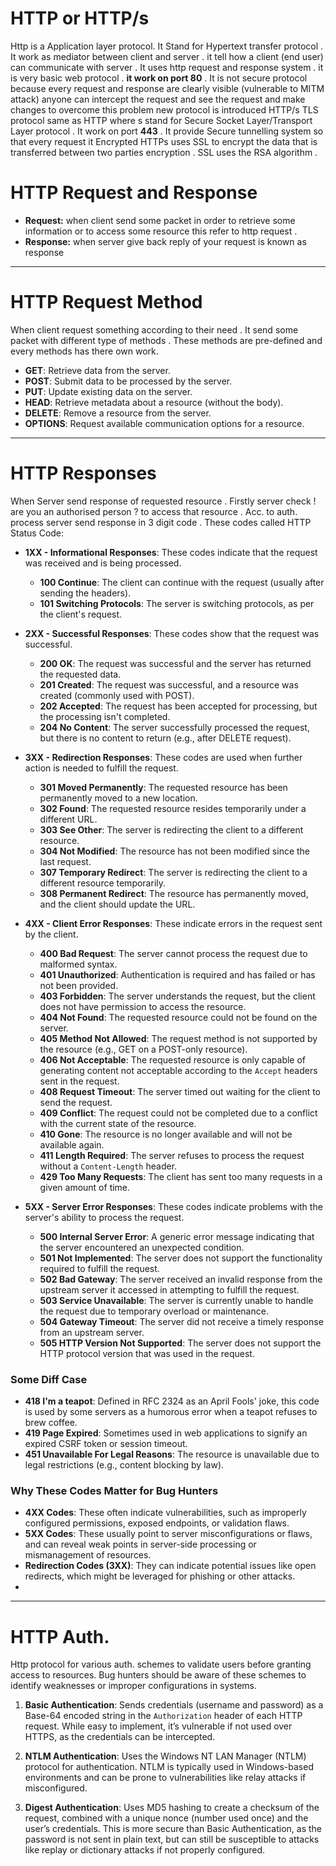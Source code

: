 # HTTP or HTTP/s

Http is a Application layer protocol. It Stand for Hypertext transfer protocol . It work as mediator between client and server  . it tell how a client (end user) can communicate with server . It uses http request and response system . it is very basic web protocol . **it work on port 80** . It is not secure protocol because every request and response are clearly visible (vulnerable to MITM attack)  anyone can intercept the request and see the request and make changes to overcome this problem new protocol is introduced HTTP/s TLS protocol same as HTTP where s stand for Secure Socket Layer/Transport Layer protocol . It work on port **443** . It provide Secure tunnelling system so that every request it Encrypted 
HTTPs uses SSL to encrypt the data that is transferred between two parties encryption . SSL uses the RSA algorithm . 

# **HTTP Request and Response**
- **Request:** when client send some packet in order to retrieve some information or to access some resource this refer to http request .
- **Response:** when server give back reply of your request is known as response 

---

# HTTP Request Method
When client request something according to their need . It send some packet with different type of methods . These methods are pre-defined and every methods has there own work. 

- **GET**: Retrieve data from the server.
- **POST**: Submit data to be processed by the server.
- **PUT**: Update existing data on the server.
- **HEAD**: Retrieve metadata about a resource (without the body).
- **DELETE**: Remove a resource from the server.
- **OPTIONS**: Request available communication options for a resource.


---

# HTTP Responses
When Server send response of requested resource . Firstly server check ! are you an authorised person ? to access that resource . Acc. to auth. process server send response in 3 digit code . These codes called HTTP Status Code: 

- **1XX - Informational Responses**: These codes indicate that the request was received and is being processed.
  - **100 Continue**: The client can continue with the request (usually after sending the headers).
  - **101 Switching Protocols**: The server is switching protocols, as per the client's request.

- **2XX - Successful Responses**: These codes show that the request was successful.
  - **200 OK**: The request was successful and the server has returned the requested data.
  - **201 Created**: The request was successful, and a resource was created (commonly used with POST).
  - **202 Accepted**: The request has been accepted for processing, but the processing isn't completed.
  - **204 No Content**: The server successfully processed the request, but there is no content to return (e.g., after DELETE request).
  
- **3XX - Redirection Responses**: These codes are used when further action is needed to fulfill the request.
  - **301 Moved Permanently**: The requested resource has been permanently moved to a new location.
  - **302 Found**: The requested resource resides temporarily under a different URL.
  - **303 See Other**: The server is redirecting the client to a different resource.
  - **304 Not Modified**: The resource has not been modified since the last request.
  - **307 Temporary Redirect**: The server is redirecting the client to a different resource temporarily.
  - **308 Permanent Redirect**: The resource has permanently moved, and the client should update the URL.

- **4XX - Client Error Responses**: These indicate errors in the request sent by the client.
  - **400 Bad Request**: The server cannot process the request due to malformed syntax.
  - **401 Unauthorized**: Authentication is required and has failed or has not been provided.
  - **403 Forbidden**: The server understands the request, but the client does not have permission to access the resource.
  - **404 Not Found**: The requested resource could not be found on the server.
  - **405 Method Not Allowed**: The request method is not supported by the resource (e.g., GET on a POST-only resource).
  - **406 Not Acceptable**: The requested resource is only capable of generating content not acceptable according to the `Accept` headers sent in the request.
  - **408 Request Timeout**: The server timed out waiting for the client to send the request.
  - **409 Conflict**: The request could not be completed due to a conflict with the current state of the resource.
  - **410 Gone**: The resource is no longer available and will not be available again.
  - **411 Length Required**: The server refuses to process the request without a `Content-Length` header.
  - **429 Too Many Requests**: The client has sent too many requests in a given amount of time.

- **5XX - Server Error Responses**: These codes indicate problems with the server's ability to process the request.
  - **500 Internal Server Error**: A generic error message indicating that the server encountered an unexpected condition.
  - **501 Not Implemented**: The server does not support the functionality required to fulfill the request.
  - **502 Bad Gateway**: The server received an invalid response from the upstream server it accessed in attempting to fulfill the request.
  - **503 Service Unavailable**: The server is currently unable to handle the request due to temporary overload or maintenance.
  - **504 Gateway Timeout**: The server did not receive a timely response from an upstream server.
  - **505 HTTP Version Not Supported**: The server does not support the HTTP protocol version that was used in the request.

### Some Diff Case
- **418 I'm a teapot**: Defined in RFC 2324 as an April Fools' joke, this code is used by some servers as a humorous error when a teapot refuses to brew coffee.
- **419 Page Expired**: Sometimes used in web applications to signify an expired CSRF token or session timeout.
- **451 Unavailable For Legal Reasons**: The resource is unavailable due to legal restrictions (e.g., content blocking by law).

### Why These Codes Matter for Bug Hunters
- **4XX Codes**: These often indicate vulnerabilities, such as improperly configured permissions, exposed endpoints, or validation flaws.
- **5XX Codes**: These usually point to server misconfigurations or flaws, and can reveal weak points in server-side processing or mismanagement of resources.
- **Redirection Codes (3XX)**: They can indicate potential issues like open redirects, which might be leveraged for phishing or other attacks.
- 
---

# HTTP Auth.
Http protocol for various auth. schemes to validate users before granting access to resources. Bug hunters should be aware of these schemes to identify weaknesses or improper configurations in systems.

1. **Basic Authentication**: Sends credentials (username and password) as a Base-64 encoded string in the `Authorization` header of each HTTP request. While easy to implement, it’s vulnerable if not used over HTTPS, as the credentials can be intercepted.

2. **NTLM Authentication**: Uses the Windows NT LAN Manager (NTLM) protocol for authentication. NTLM is typically used in Windows-based environments and can be prone to vulnerabilities like relay attacks if misconfigured.

3. **Digest Authentication**: Uses MD5 hashing to create a checksum of the request, combined with a unique nonce (number used once) and the user’s credentials. This is more secure than Basic Authentication, as the password is not sent in plain text, but can still be susceptible to attacks like replay or dictionary attacks if not properly configured.


